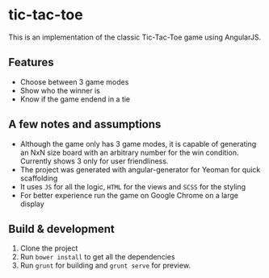 # tic-tac-toe

This is an implementation of the classic Tic-Tac-Toe game using AngularJS.

## Features
- Choose between 3 game modes
- Show who the winner is
- Know if the game endend in a tie

## A few notes and assumptions
- Although the game only has 3 game modes, it is capable of generating an NxN size board with an arbitrary number for the win condition. Currently shows 3 only for user friendliness.
- The project was generated with angular-generator for Yeoman for quick scaffolding
- It uses `JS` for all the logic, `HTML` for the views and `SCSS` for the styling
- For better experience run the game on Google Chrome on a large display

## Build & development
1. Clone the project
2. Run `bower install` to get all the dependencies
3. Run `grunt` for building and `grunt serve` for preview.

